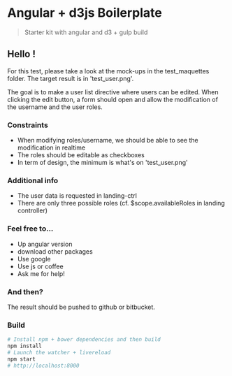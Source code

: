 # Angular + d3js Boilerplate
> Starter kit with angular and d3 + gulp build

## Hello !

For this test, please take a look at the mock-ups in the test_maquettes folder.
The target result is in 'test_user.png'.

The goal is to make a user list directive where users can be edited.
When clicking the edit button, a form should open and allow the modification of the username and the user roles.

### Constraints

- When modifying roles/username, we should be able to see the modification in realtime
- The roles should be editable as checkboxes
- In term of design, the minimum is what's on 'test_user.png'

### Additional info

- The user data is requested in landing-ctrl
- There are only three possible roles (cf. $scope.availableRoles in landing controller)

### Feel free to...

- Up angular version
- download other packages
- Use google
- Use js or coffee
- Ask me for help!

### And then?

The result should be pushed to github or bitbucket.


### Build

```bash
# Install npm + bower dependencies and then build
npm install
# Launch the watcher + livereload
npm start
# http://localhost:8000
```
